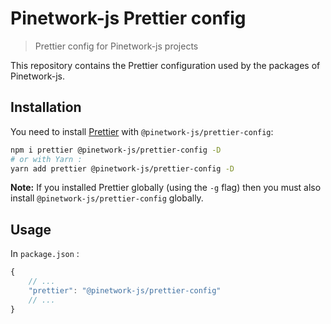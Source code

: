 # Pinetwork-js Prettier config

> Prettier config for Pinetwork-js projects

This repository contains the Prettier configuration used by the packages of Pinetwork-js.

## Installation

You need to install [Prettier](https://prettier.io) with `@pinetwork-js/prettier-config`:

```sh
npm i prettier @pinetwork-js/prettier-config -D
# or with Yarn :
yarn add prettier @pinetwork-js/prettier-config -D
```

**Note:** If you installed Prettier globally (using the `-g` flag) then you must also install `@pinetwork-js/prettier-config` globally.

## Usage

In `package.json` :

```js
{
	// ...
	"prettier": "@pinetwork-js/prettier-config"
	// ...
}
```
